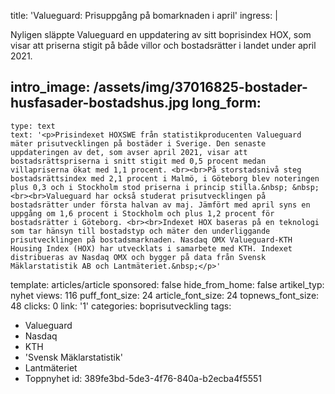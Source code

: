 title: 'Valueguard: Prisuppgång på bomarknaden i april'
ingress: |
  <p>Nyligen släppte Valueguard en uppdatering av sitt boprisindex HOX, som visar att priserna stigit på både villor och bostadsrätter i landet under april 2021.
  </p>
  
intro_image: /assets/img/37016825-bostader-husfasader-bostadshus.jpg
long_form:
  -
    type: text
    text: '<p>Prisindexet HOXSWE från statistikproducenten Valueguard mäter prisutvecklingen på bostäder i Sverige. Den senaste uppdateringen av det, som avser april 2021, visar att bostadsrättspriserna i snitt stigit med 0,5 procent medan villapriserna ökat med 1,1 procent. <br><br>På storstadsnivå steg bostadsrättsindex med 2,1 procent i Malmö, i Göteborg blev noteringen plus 0,3 och i Stockholm stod priserna i princip stilla.&nbsp; &nbsp;<br><br>Valueguard har också studerat prisutvecklingen på bostadsrätter under första halvan av maj. Jämfört med april syns en uppgång om 1,6 procent i Stockholm och plus 1,2 procent för bostadsrätter i Göteborg. <br><br>Indexet HOX baseras på en teknologi som tar hänsyn till bostadstyp och mäter den underliggande prisutvecklingen på bostadsmarknaden. Nasdaq OMX Valueguard-KTH Housing Index (HOX) har utvecklats i samarbete med KTH. Indexet distribueras av Nasdaq OMX och bygger på data från Svensk Mäklarstatistik AB och Lantmäteriet.&nbsp;</p>'
template: articles/article
sponsored: false
hide_from_home: false
artikel_typ: nyhet
views: 116
puff_font_size: 24
article_font_size: 24
topnews_font_size: 48
clicks: 0
link: '1'
categories: boprisutveckling
tags:
  - Valueguard
  - Nasdaq
  - KTH
  - 'Svensk Mäklarstatistik'
  - Lantmäteriet
  - Toppnyhet
id: 389fe3bd-5de3-4f76-840a-b2ecba4f5551
